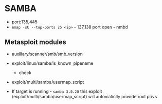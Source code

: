# SAMBA

- port:135,445
- `nmap -sU --top-ports 25 <ip>` - 137,138 port open - nmbd

## Metasploit modules
- auxiliary/scanner/smb/smb_version
- exploit/linux/samba/is_known_pipename
	- check
- exploit/multi/samba/usermap_script

- If target is running - `samba 3.0.20` this exploit (exploit/multi/samba/usermap_script) will automaticlly provide root privs
